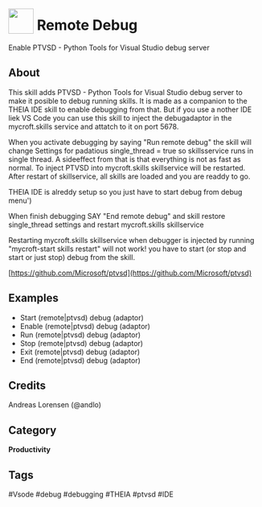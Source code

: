 # <img src="https://raw.githack.com/FortAwesome/Font-Awesome/master/svgs/solid/bug.svg" card_color="#5B6984" width="50" height="50" style="vertical-align:bottom"/> Remote Debug
Enable PTVSD - Python Tools for Visual Studio debug server

## About
This skill adds PTVSD - Python Tools for Visual Studio debug server to make it posible to 
debug running skills.
It is made as a companion to the THEIA IDE skill to enable debugging from that. But if you
use a nother IDE liek VS Code you can use this skill to inject the debugadaptor in the
mycroft.skills service and attatch to it on port 5678.

When you activate debugging by saying "Run remote debug" the skill will change Settings for 
padatious single_thread = true so skillsservice runs in single thread. A sideeffect from that 
is that everything is not as fast as normal.
To inject PTVSD into mycroft.skills skillservice will be restarted. After restart of skillservice,
all skills are loaded and you are readdy to go.

THEIA IDE is alreddy setup so you just have to start debug from debug menu')

When finish debugging SAY "End remote debug" and skill restore single_thread settings and 
restart mycroft.skills skillservice

Restarting mycroft.skills skillservice when debugger is injected by running "mycroft-start skills 
restart" will not work!
you have to start (or stop and start or just stop) debug from the skill.

[https://github.com/Microsoft/ptvsd](https://github.com/Microsoft/ptvsd)

## Examples
* Start (remote|ptvsd) debug (adaptor)
* Enable (remote|ptvsd) debug (adaptor)
* Run (remote|ptvsd) debug (adaptor)
* Stop (remote|ptvsd) debug (adaptor)
* Exit (remote|ptvsd) debug (adaptor)
* End (remote|ptvsd) debug (adaptor)

## Credits
Andreas Lorensen (@andlo)

## Category
**Productivity**

## Tags
#Vsode
#debug
#debugging
#THEIA
#ptvsd
#IDE


